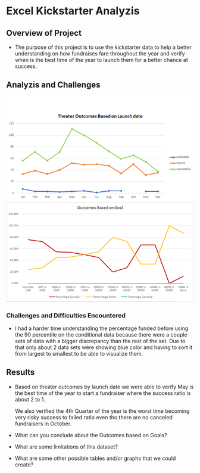# Excel Kickstarter Analyzis

## Overview of Project

- The purpose of this project is to use the kickstarter data to help a better understanding on how fundraises fare throughout the year and verify when is the best time of the year to launch them for a better chance at success.

## Analyzis and Challenges
![Outcomes based on Launch date](./resources/Theater_Outcomes_vs_Launch.png)
![Outcomes based on Goals](./resources/Outcomes_vs_Goals.png)

### Challenges and Difficulties Encountered

- <p>I had a harder time understanding the percentage funded before using the 90 percentile on the conditional data because there were a couple sets of data with a bigger discrepancy than the rest of the set. Due to that only about 2 data sets were showing blue color and having to sort it from largest to smallest to be able to visualize them.</p>

## Results

- <p>Based on theater outcomes by launch date we were able to verify May is the best time of the year to start a fundraiser where the success ratio is about 2 to 1.</p><p>We also verified the 4th Quarter of the year is the worst time becoming very risky success to failed ratio even tho there are no canceled fundraisers in October.</p>

- What can you conclude about the Outcomes based on Goals?

- What are some limitations of this dataset?

- What are some other possible tables and/or graphs that we could create?
